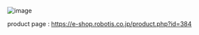 
![image](https://user-images.githubusercontent.com/5852451/116347935-1afeda80-a828-11eb-902e-295dbb11c69a.png)

product page : https://e-shop.robotis.co.jp/product.php?id=384
